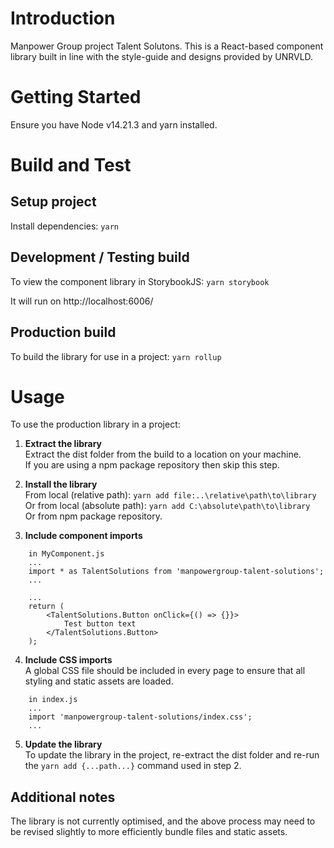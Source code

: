 # Introduction 
Manpower Group project Talent Solutons.
This is a React-based component library built in line with the style-guide and designs provided by UNRVLD.

# Getting Started
Ensure you have Node v14.21.3 and yarn installed.

# Build and Test
## Setup project
Install dependencies:
`yarn`

## Development / Testing build
To view the component library in StorybookJS:
`yarn storybook`

It will run on http://localhost:6006/

## Production build
To build the library for use in a project:
`yarn rollup`

# Usage
To use the production library in a project:  

1. **Extract the library**  
Extract the dist folder from the build to a location on your machine.  
If you are using a npm package repository then skip this step.  

2. **Install the library**  
From local (relative path): `yarn add file:..\relative\path\to\library`  
Or from local (absolute path): `yarn add C:\absolute\path\to\library`  
Or from npm package repository.  

3. **Include component imports**  

```
    in MyComponent.js
    ...
    import * as TalentSolutions from 'manpowergroup-talent-solutions';
    ...

    ...
    return (
        <TalentSolutions.Button onClick={() => {}}>
            Test button text
        </TalentSolutions.Button>
    );
```

4. **Include CSS imports**  
A global CSS file should be included in every page to ensure that all styling and static assets are loaded.

```
    in index.js
    ...
    import 'manpowergroup-talent-solutions/index.css';
    ...
```

5. **Update the library**  
To update the library in the project, re-extract the dist folder and re-run the `yarn add {...path...}` command used in step 2.

## Additional notes
The library is not currently optimised, and the above process may need to be revised slightly to more efficiently bundle files and static assets.
